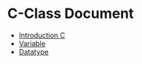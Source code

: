 # C-Class Document

- [Introduction C](Basic.md)
- [Variable](Datatype%20Operator%20Expression.md)
- [Datatype](Datatype%20Operator%20Expression.md#data-type)
